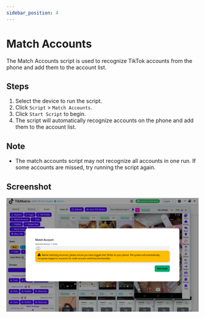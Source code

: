 ```yaml
---
sidebar_position: 4
---
```


# Match Accounts

The Match Accounts script is used to recognize TikTok accounts from the phone and add them to the account list.

## Steps

1. Select the device to run the script.
2. Click `Script` > `Match Accounts`.
3. Click `Start Script` to begin.
4. The script will automatically recognize accounts on the phone and add them to the account list.

## Note

- The match accounts script may not recognize all accounts in one run. If some accounts are missed, try running the script again.

## Screenshot

![Match Accounts](../img/match-account.png)
